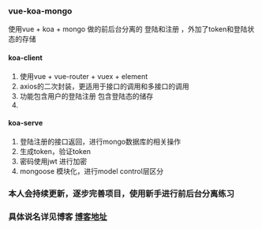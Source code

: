 ### vue-koa-mongo
使用vue + koa + mongo  做的前后台分离的 登陆和注册 ，外加了token和登陆状态的存储

#### koa-client
1. 使用vue + vue-router + vuex + element 
2. axios的二次封装，更适用于接口的调用和多接口的调用
3. 功能包含用户的登陆注册 包含登陆态的储存
4. 
#### koa-serve
1. 登陆注册的接口返回，进行mongo数据库的相关操作
2. 生成token，验证token
3. 密码使用jwt 进行加密
4. mongoose 模块化，进行model control层区分

### 本人会持续更新，逐步完善项目，使用新手进行前后台分离练习

### 具体说名详见博客 [博客地址](https://yuhior.com/)
